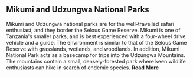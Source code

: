 ## Mikumi and Udzungwa National Parks

Mikumi and Udzungwa national parks are for the well-travelled safari enthusiast, and they border the Selous Game Reserve. Mikumi is one of Tanzania's smaller parks, and is best experienced with a four-wheel drive vehicle and a guide. The environment is similar to that of the Selous Game Reserve with grasslands, wetlands, and woodlands. In addition, Mikumi National Park acts as a basecamp for trips into the Udzungwa Mountains. The mountains contain a small, densely-forested park where keen wildlife enthusiasts can hike in search of endemic species. __Read More__
